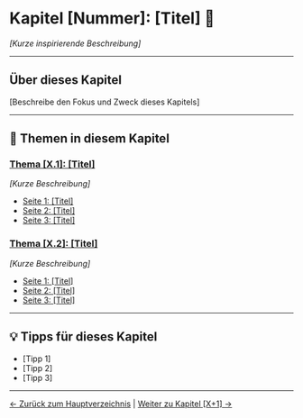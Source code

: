 # Kapitel [Nummer]: [Titel] 🌟

*[Kurze inspirierende Beschreibung]*

---

## Über dieses Kapitel

[Beschreibe den Fokus und Zweck dieses Kapitels]

---

## 🎨 Themen in diesem Kapitel

### [Thema [X.1]: [Titel]](./themen/[nummer]-[name]/README.md)
*[Kurze Beschreibung]*

- [Seite 1: [Titel]](./themen/[nummer]-[name]/seite-01-[name].md)
- [Seite 2: [Titel]](./themen/[nummer]-[name]/seite-02-[name].md)
- [Seite 3: [Titel]](./themen/[nummer]-[name]/seite-03-[name].md)

### [Thema [X.2]: [Titel]](./themen/[nummer]-[name]/README.md)
*[Kurze Beschreibung]*

- [Seite 1: [Titel]](./themen/[nummer]-[name]/seite-01-[name].md)
- [Seite 2: [Titel]](./themen/[nummer]-[name]/seite-02-[name].md)
- [Seite 3: [Titel]](./themen/[nummer]-[name]/seite-03-[name].md)

---

## 💡 Tipps für dieses Kapitel

- [Tipp 1]
- [Tipp 2]
- [Tipp 3]

---

[← Zurück zum Hauptverzeichnis](../../Tagebuch.md) | [Weiter zu Kapitel [X+1] →](../[nummer]-[name]/README.md)
